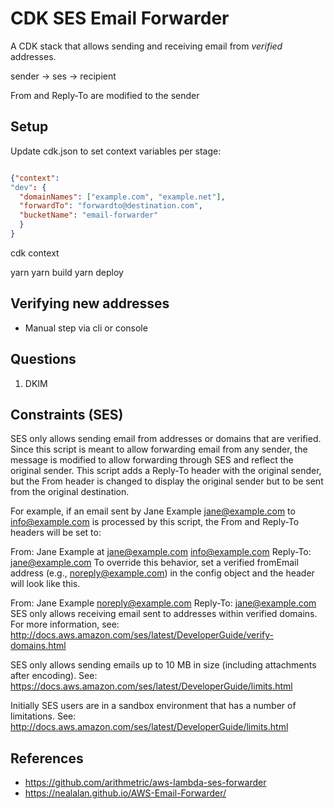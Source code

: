 # CDK SES Email Forwarder

A CDK stack that allows sending and receiving email from *verified* addresses.

sender -> ses -> recipient

From and Reply-To are modified to the sender

## Setup

Update cdk.json to set context variables per stage:
```json

{"context": 
"dev": {
  "domainNames": ["example.com", "example.net"],
  "forwardTo": "forwardto@destination.com",
  "bucketName": "email-forwarder"
  }
}
```
cdk context

yarn
yarn build
yarn deploy

## Verifying new addresses
- Manual step via cli or console

## Questions
1. DKIM
## Constraints (SES)

SES only allows sending email from addresses or domains that are verified. Since this script is meant to allow forwarding email from any sender, the message is modified to allow forwarding through SES and reflect the original sender. This script adds a Reply-To header with the original sender, but the From header is changed to display the original sender but to be sent from the original destination.

For example, if an email sent by Jane Example <jane@example.com> to info@example.com is processed by this script, the From and Reply-To headers will be set to:

From: Jane Example at jane@example.com <info@example.com>
Reply-To: jane@example.com
To override this behavior, set a verified fromEmail address (e.g., noreply@example.com) in the config object and the header will look like this.

From: Jane Example <noreply@example.com>
Reply-To: jane@example.com
SES only allows receiving email sent to addresses within verified domains. For more information, see: http://docs.aws.amazon.com/ses/latest/DeveloperGuide/verify-domains.html

SES only allows sending emails up to 10 MB in size (including attachments after encoding). See: https://docs.aws.amazon.com/ses/latest/DeveloperGuide/limits.html

Initially SES users are in a sandbox environment that has a number of limitations. See: http://docs.aws.amazon.com/ses/latest/DeveloperGuide/limits.html



## References
- https://github.com/arithmetric/aws-lambda-ses-forwarder
- https://nealalan.github.io/AWS-Email-Forwarder/